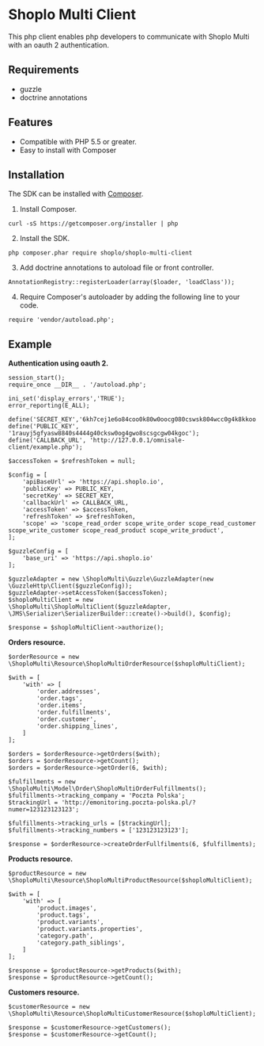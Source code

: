 # Shoplo Multi Client

This php client enables php developers to communicate with Shoplo Multi with an oauth 2 authentication.

## Requirements

* guzzle
* doctrine annotations

## Features

* Compatible with PHP 5.5 or greater.
* Easy to install with Composer

## Installation

The SDK can be installed with [Composer](getcomposer.org).

1. Install Composer.
```
curl -sS https://getcomposer.org/installer | php
```
2. Install the SDK.
```
php composer.phar require shoplo/shoplo-multi-client
```
3. Add doctrine annotations to autoload file or front controller.
```
AnnotationRegistry::registerLoader(array($loader, 'loadClass'));
```
4. Require Composer's autoloader by adding the following line to your code.
```
require 'vendor/autoload.php';
```

## Example

**Authentication using oauth 2.**

```
session_start();
require_once __DIR__ . '/autoload.php';

ini_set('display_errors','TRUE');
error_reporting(E_ALL);

define('SECRET_KEY','6kh7cej1e6o84coo0k80w0oocg080cswsk804wcc0g4k8kkoo');
define('PUBLIC_KEY', '1rauyj5gfyasw8840s4444g40cksw0og4gwo8scsgcgw04kgoc');
define('CALLBACK_URL', 'http://127.0.0.1/omnisale-client/example.php');

$accessToken = $refreshToken = null;

$config = [
    'apiBaseUrl' => 'https://api.shoplo.io',
    'publicKey' => PUBLIC_KEY,
    'secretKey' => SECRET_KEY,
    'callbackUrl' => CALLBACK_URL,
    'accessToken' => $accessToken,
    'refreshToken' => $refreshToken,
    'scope' => 'scope_read_order scope_write_order scope_read_customer scope_write_customer scope_read_product scope_write_product',
];

$guzzleConfig = [
    'base_uri' => 'https://api.shoplo.io'
];

$guzzleAdapter = new \ShoploMulti\Guzzle\GuzzleAdapter(new \GuzzleHttp\Client($guzzleConfig));
$guzzleAdapter->setAccessToken($accessToken);
$shoploMultiClient = new \ShoploMulti\ShoploMultiClient($guzzleAdapter, \JMS\Serializer\SerializerBuilder::create()->build(), $config);

$response = $shoploMultiClient->authorize();
```

**Orders resource.**

```
$orderResource = new \ShoploMulti\Resource\ShoploMultiOrderResource($shoploMultiClient);

$with = [
    'with' => [
        'order.addresses',
        'order.tags',
        'order.items',
        'order.fulfillments',
        'order.customer',
        'order.shipping_lines',
    ]
];

$orders = $orderResource->getOrders($with);
$orders = $orderResource->getCount();
$orders = $orderResource->getOrder(6, $with);

$fulfillments = new \ShoploMulti\Model\Order\ShoploMultiOrderFulfillments();
$fulfillments->tracking_company = 'Poczta Polska';
$trackingUrl = 'http://emonitoring.poczta-polska.pl/?numer=123123123123';

$fulfillments->tracking_urls = [$trackingUrl];
$fulfillments->tracking_numbers = ['123123123123'];

$response = $orderResource->createOrderFullfilments(6, $fulfillments);
```

**Products resource.**

```
$productResource = new \ShoploMulti\Resource\ShoploMultiProductResource($shoploMultiClient);

$with = [
    'with' => [
        'product.images',
        'product.tags',
        'product.variants',
        'product.variants.properties',
        'category.path',
        'category.path_siblings',
    ]
];

$response = $productResource->getProducts($with);
$response = $productResource->getCount();
```

**Customers resource.**

```
$customerResource = new \ShoploMulti\Resource\ShoploMultiCustomerResource($shoploMultiClient);

$response = $customerResource->getCustomers();
$response = $customerResource->getCount();
```
